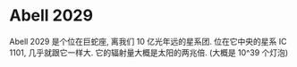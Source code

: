 # Abell 2029

Abell 2029 是个位在巨蛇座, 离我们 10 亿光年远的星系团. 位在它中央的星系 IC 1101,
几乎就跟它一样大. 它的辐射量大概是太阳的两兆倍. (大概是 10^39 个灯泡)
